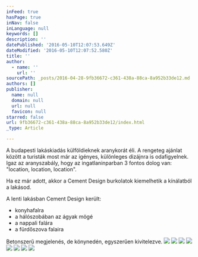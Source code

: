 ```yaml
---
inFeed: true
hasPage: true
inNav: false
inLanguage: null
keywords: []
description: ''
datePublished: '2016-05-10T12:07:53.649Z'
dateModified: '2016-05-10T12:07:52.580Z'
title: ''
author:
  - name: ''
    url: ''
sourcePath: _posts/2016-04-28-9fb36672-c361-438a-88ca-8a952b33de12.md
authors: []
publisher:
  name: null
  domain: null
  url: null
  favicon: null
starred: false
url: 9fb36672-c361-438a-88ca-8a952b33de12/index.html
_type: Article

---
```

A budapesti lakáskiadás külföldieknek aranykorát éli. A rengeteg ajánlat között a turisták most már az igényes, különleges dizájnra is odafigyelnek. Igaz az aranyszabály, hogy az ingatlaninparban 3 fontos dolog van: "location, location, location". 

Ha ez már adott, akkor a Cement Design burkolatok kiemelhetik a kínálatból a lakásod. 

A lenti lakásban Cement Design került:

* konyhafalra
* a hálószobában az ágyak mögé
* a nappali falára
* a fürdőszova falaira

Betonszerű megjelenés, de könynedén, egyszerűen kivitelezve. ![](https://s3-us-west-2.amazonaws.com/the-grid-img/p/2f7a26554bdf7720e624697c90c5c98521485944.jpg)
![](https://s3-us-west-2.amazonaws.com/the-grid-img/p/6a35c4e14dd8fe474ba8f79351362154d200e479.jpg)
![](https://s3-us-west-2.amazonaws.com/the-grid-img/p/8303dfeab07f6dc9f88e6ffb96171499939a8564.jpg)
![](https://s3-us-west-2.amazonaws.com/the-grid-img/p/f38e6047b14bff6ec3e30180973c32355165233e.jpg)
![](https://s3-us-west-2.amazonaws.com/the-grid-img/p/bc7527e99a9d31f912b9e1039a9fa244eefbe32f.jpg)
![](https://s3-us-west-2.amazonaws.com/the-grid-img/p/d7345fc995468b585cf42096c29dd70d4c3cfc08.jpg)
![](https://s3-us-west-2.amazonaws.com/the-grid-img/p/b10727d2e59a3b45394a8f4001356b6fa672c782.jpg)
![](https://s3-us-west-2.amazonaws.com/the-grid-img/p/0540501df8cb6a4da621db1815b3d31d01f59ee8.jpg)